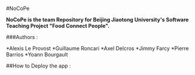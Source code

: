 #NoCoPe

**NoCoPe is the team Repository for Beijing Jiaotong University's Software Teaching Project "Food Connect People".**

###Authors :

*Alexis Le Provost
*Guillaume Roncari
*Axel Delcros
*Jimmy Farcy
*Pierre Barrios
*Yoann Bourgault

##How to Deploy the app :